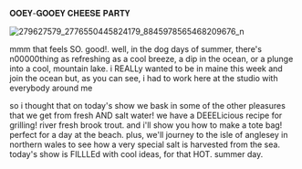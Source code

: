 𝐎𝐎𝐄𝐘-𝐆𝐎𝐎𝐄𝐘 𝐂𝐇𝐄𝐄𝐒𝐄 𝐏𝐀𝐑𝐓𝐘 

![279627579_2776550445824179_8845978565468209676_n](https://user-images.githubusercontent.com/103338113/166608150-745547a5-689a-4dd1-a221-5048ccb70dcb.gif)

mmm that feels SO. good!. well, in the dog days of summer, there's n00000thing as refreshing as a cool breeze, a dip in the ocean, or a plunge into a cool, mountain lake. i REALLy wanted to be in maine this week and join the ocean but, as you can see, i had to work here at the studio with everybody around me

so i thought that on today's show we bask in some of the other pleasures that we get from fresh AND salt water! we have a DEEELicious recipe for grilling! river fresh brook trout. and i'll show you how to make a tote bag! perfect for a day at the beach. plus, we'll journey to the isle of anglesey in northern wales to see how a very special salt is harvested from the sea. today's show is FILLLEd with cool ideas, for that HOT. summer day. 

